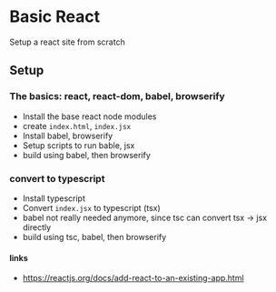 # Basic React

Setup a react site from scratch

## Setup

### The basics: react, react-dom, babel, browserify

- Install the base react node modules
- create `index.html`, `index.jsx`
- Install babel, browserify
- Setup scripts to run bable, jsx
- build using babel, then browserify

### convert to typescript

- Install typescript
- Convert `index.jsx` to typescript (tsx)
- babel not really needed anymore, since tsc can convert tsx -> jsx directly
- build using tsc, babel, then browserify

#### links

- https://reactjs.org/docs/add-react-to-an-existing-app.html
